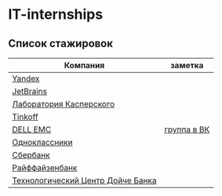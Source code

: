 # IT-internships

## Список стажировок
| Компания | заметка |
|---|---|
| [Yandex](https://yandex.ru/jobs/internship/) | |
| [JetBrains](https://jetbrains.ru/students/internship/) | |
| [Лаборатория Касперского](https://safeboard.kaspersky.ru/) | |
| [Tinkoff](https://fintech.tinkoff.ru/internships/about) | |
| [DELL EMC](https://russia.emc.com/campaign/centre-of-excellence/working-here.htm) | [группа в ВК](https://vk.com/dellemcacademicsrus) |
| [Одноклассники](https://v.ok.ru/interns.html) | |
| [Сбербанк](http://sberseasons.ru) | |
| [Райффайзенбанк](http://raiffeisen-evolve.ru/it-block) | |
| [Технологический Центр Дойче Банка](https://dbtc-career.ru/8/) | |

